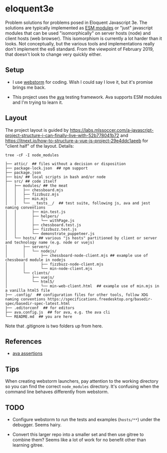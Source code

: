 # eloquent3e

Problem solutions for problems posed in Eloquent Javascript 3e. The solutions are typically implemented as  [ESM modules](https://flaviocopes.com/es-modules/)
or "just" javascript modules that can be used "isomorphically" on server hosts (node) and client hosts (web browser). This isomorphism is currently a lot harder
than it looks. Not conceptually, but the various tools and implementations really don't implement the es6 standard. From the viewpoint of February 2019, that doesn't
look to change very quickly either.

## Setup

* I use [webstorm](https://www.jetbrains.com/webstorm/) for coding. Wish I could say I love it, but it's promise brings me
back.

* This project uses the [ava](https://github.com/avajs/ava) testing framework. Ava supports ESM modules and I'm trying to learn it.


## Layout

The project layout is guided by https://labs.mlssoccer.com/a-javascript-project-structure-i-can-finally-live-with-52b778041b72 and
https://itnext.io/how-to-structure-a-vue-js-project-29e4ddc1aeeb for "client half" of the layout. Details:

```
tree -cF -I node_modules

├── attic/  ## files without a decision or disposition
├── package-lock.json  ## npm support
├── package.json
├── bin/ ## local scripts in bash and/or node
├── src/ ## code itself
│   ├── modules/ ## the meat
│   │   ├── chessboard.mjs
│   │   ├── fizzbuzz.mjs
│   │   ├── min.mjs
│   │   └── __tests__/  ## test suite, following js, ava and jest naming conventions
│   │       ├── min.test.js
│   │       ├── helpers/
│   │       │   └── withPage.js
│   │       ├── chessboard.test.js
│   │       ├── fizzbuzz.test.js
│   │       └── demonstrate_puppeteer.js
│   └── hosts/ ## various "js hosts" partitioned by client or server and technology name (e.g. node or vuejs)
│       ├── servers/
│       │   └── nodejs/
│       │       ├── chessboard-node-client.mjs ## example use of chessboard module in nodejs
│       │       ├── fizzbuzz-node-client.mjs
│       │       └── min-node-client.mjs
│       └── clients/
│           ├── vuejs/
│           └── html5/
│               └── min-web-client.html  ## example use of min.mjs in a vanilla html5 file
├── .config/  ## configuration files for other tools, follow XDG naming conventions https://specifications.freedesktop.org/basedir-spec/basedir-spec-latest.html
├── .editorconf  ## for editors
├── ava.config.js  ## for ava, e.g. the ava cli
└── README.md  ## you are here

```

Note that .gitignore is two folders up from here.

## References

* [ava assertions](https://github.com/avajs/ava/blob/master/docs/03-assertions.md#built-in-assertions)


## Tips

When creating webstorm launchers, pay attention to the working directory so you can find the correct `node_modules` directory.
It's confusing when the command line behaves differently from webstorm.

## TODO

* Configure webstorm to run the tests and examples (`hosts/**`) under the debugger. Seems hairy.

* Convert this larger repo into a smaller set and then use gitree to combine them? Seems like a lot of work for no benefit other than learning gitree.
